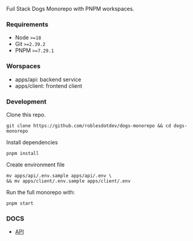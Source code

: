 Fuil Stack Dogs Monorepo with PNPM workspaces.

### Requirements

- Node `>=18`
- Git `>=2.39.2`
- PNPM `>=7.29.1`

### Worspaces

- apps/api: backend service
- apps/client: frontend client

### Development

Clone this repo.

```
git clone https://github.com/roblesdotdev/dogs-monorepo && cd dogs-monorepo
```

Install dependencies

```
pnpm install
```

Create environment file

```
mv apps/api/.env.sample apps/api/.env \
&& mv apps/client/.env.sample apps/client/.env
```

Run the full monorepo with:

```
pnpm start
```

### DOCS

- [API](https://github.com/roblesdotdev/dogs-monorepo/blob/main/docs/api.http)
